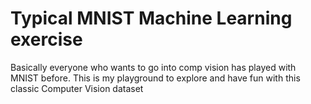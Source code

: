 # Typical MNIST Machine Learning exercise
Basically everyone who wants to go into comp vision has played with MNIST before. This is my playground to explore and have fun with this classic Computer Vision dataset
